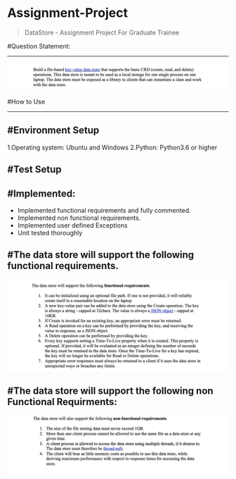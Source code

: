 # Assignment-Project
> DataStore - Assignment Project For Graduate Trainee

#Question Statement:

-------------------------
<div align="center" width="250px" height="400px">
    <img src="Screenshots/engg1.jpg"</img>
 </div>
 
 #How to Use
 
 ------------
 
 
 
#Environment Setup
 ----------------
1.Operating system: Ubuntu and Windows
2.Python: Python3.6 or higher

#Test Setup
 ----------------
 

 
#Implemented:
-------------
- Implemented functional requirements and fully commented.
- Implemented non functional requirements.
- Implemented user defined Exceptions
- Unit tested thoroughly


#The data store will support the following functional requirements.
-----------------------
 
 <div align="center" width="250px" height="400px">
    <img src="Screenshots/engg2.jpg"</img>
 </div>
  
 
#The data store will support the following non Functional Requirments:
-----------------------

 <div align="center" width="250px" height="400px">
    <img src="Screenshots/engg3.jpg"</img>
</div>



